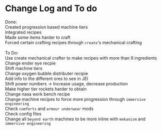 # Change Log and To do

Done:<br />
Created progression based machine tiers<br />
Integrated recipes <br />
Made some items harder to craft<br />
Forced certain crafting recipes through `create`'s mechanical crafting<br />
<br />
To Do:<br />
Use create mechanical crafter to make recipes with more than 9 ingredients<br />
Change ender eye recpie <br />
Shift machine tiers<br />
Change oxygen bubble distributer recipie<br />
Add info to the different ores to see in JEI<br />
Shift power numbers -> Increase usage, decrease production<br />
Make higher tier rockets harder to obtain<br />
Change nasa work bench recipe<br />
Change machine recipes to force more progression through `immersive engineering` <br />
Check `comforts` and `armour underwear` mods<br />
Check config files<br />
Change all `beyond earth` machines to be more inline with `mekanism` and `immersive engineering`<br />

